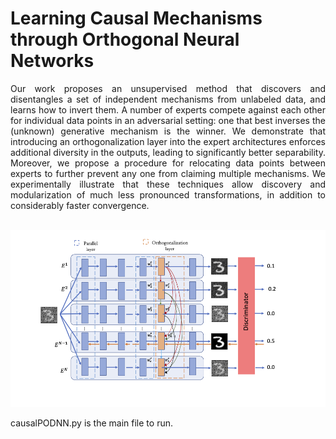 # Learning Causal Mechanisms through Orthogonal Neural Networks

<p align='justify'>Our work proposes an unsupervised method that discovers and disentangles a set of independent mechanisms from unlabeled data, and learns how to invert them. A number of experts compete against each other for individual data points in an adversarial setting: one that best inverses the (unknown) generative mechanism is the winner. We demonstrate that introducing an orthogonalization layer into the expert architectures enforces additional diversity in the outputs, leading to significantly better separability. Moreover, we propose a procedure for relocating data points between experts to further prevent any one from claiming multiple mechanisms. We experimentally illustrate that these techniques allow discovery and modularization of much less pronounced transformations, in addition to considerably faster convergence.</p>

<br>

<img class="plain" src="./ModelArchitecture.png" width="1000">

<br>

<p> causalPODNN.py is the main file to run.</p>

